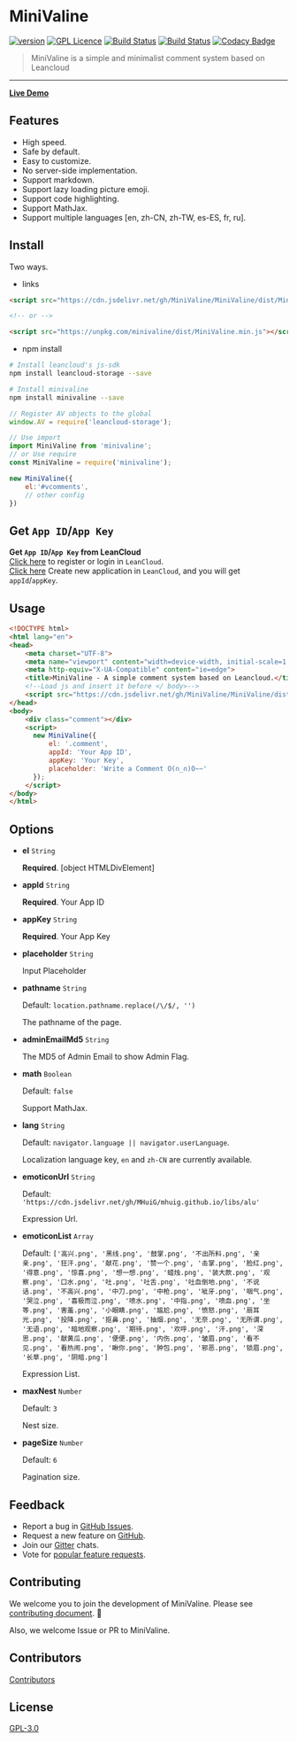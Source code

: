 # MiniValine

[![version](https://img.shields.io/github/release/MiniValine/MiniValine.svg?style=flat-square)](https://github.com/MiniValine/MiniValine/releases)
[![GPL Licence](https://cdn.jsdelivr.net/gh/MHuiG/imgbed/github/gpl.svg)](https://opensource.org/licenses/GPL-3.0/)
[![Build Status](https://travis-ci.com/MiniValine/MiniValine.svg?branch=master)](https://travis-ci.com/MiniValine/MiniValine)
[![Build Status](https://github.com/MiniValine/MiniValine/workflows/Node.js%20CI/badge.svg)](https://github.com/MiniValine/MiniValine/actions)
[![Codacy Badge](https://api.codacy.com/project/badge/Grade/40919912f095492bb9102616d96a1767)](https://www.codacy.com/gh/MiniValine/MiniValine?utm_source=github.com&amp;utm_medium=referral&amp;utm_content=MiniValine/MiniValine&amp;utm_campaign=Badge_Grade)

> MiniValine is a simple and minimalist comment system based on Leancloud
------------------------------
**[Live Demo](https://minivaline.github.io)**

## Features

- High speed.
- Safe by default.
- Easy to customize.
- No server-side implementation.
- Support markdown.
- Support lazy loading picture emoji.
- Support code highlighting.
- Support MathJax.
- Support multiple languages [en, zh-CN, zh-TW, es-ES, fr, ru].

## Install

Two ways.

- links

```html
<script src="https://cdn.jsdelivr.net/gh/MiniValine/MiniValine/dist/MiniValine.min.js"></script>

<!-- or -->

<script src="https://unpkg.com/minivaline/dist/MiniValine.min.js"></script>
```

- npm install

``` bash
# Install leancloud's js-sdk
npm install leancloud-storage --save

# Install minivaline
npm install minivaline --save
```

``` js
// Register AV objects to the global
window.AV = require('leancloud-storage');

// Use import
import MiniValine from 'minivaline';
// or Use require
const MiniValine = require('minivaline');

new MiniValine({
    el:'#vcomments',
    // other config
})
```


## Get `App ID`/`App Key`
**Get `App ID`/`App Key` from LeanCloud**  
[Click here](https://leancloud.cn/dashboard/login.html#/signup) to register or login in `LeanCloud`.  
[Click here](https://leancloud.cn/dashboard/applist.html#/newapp) Create new application in `LeanCloud`, and you will get `appId`/`appKey`.

## Usage

```html
<!DOCTYPE html>
<html lang="en">
<head>
    <meta charset="UTF-8">
    <meta name="viewport" content="width=device-width, initial-scale=1.0">
    <meta http-equiv="X-UA-Compatible" content="ie=edge">
    <title>MiniValine - A simple comment system based on Leancloud.</title>
    <!--Load js and insert it before </ body>-->
    <script src="https://cdn.jsdelivr.net/gh/MiniValine/MiniValine/dist/MiniValine.min.js"></script>
</head>
<body>
    <div class="comment"></div>
    <script>
      new MiniValine({
          el: '.comment',
          appId: 'Your App ID',
          appKey: 'Your Key',
          placeholder: 'Write a Comment O(∩_∩)O~~'
      });
    </script>
</body>
</html>
```

## Options

- **el** `String`

  **Required**. [object HTMLDivElement]
  
- **appId** `String`

  **Required**. Your App ID

- **appKey** `String`

  **Required**. Your App Key

- **placeholder** `String`

  Input Placeholder

- **pathname** `String`

  Default: `location.pathname.replace(/\/$/, '')`
  
  The pathname of the page.

- **adminEmailMd5** `String`

  The MD5 of Admin Email to show Admin Flag.

- **math** `Boolean`

  Default: `false`
  
  Support MathJax.

- **lang** `String`

  Default: `navigator.language || navigator.userLanguage`.

  Localization language key, `en` and `zh-CN`  are currently available.

- **emoticonUrl** `String`

  Default: `'https://cdn.jsdelivr.net/gh/MHuiG/mhuig.github.io/libs/alu'`
  
  Expression Url.

- **emoticonList** `Array`

  Default: `['高兴.png', '黑线.png', '鼓掌.png', '不出所料.png', '亲亲.png', '狂汗.png', '献花.png', '赞一个.png', '击掌.png', '脸红.png', '得意.png', '惊喜.png', '想一想.png', '蜡烛.png', '装大款.png', '观察.png', '口水.png', '吐.png', '吐舌.png', '吐血倒地.png', '不说话.png', '不高兴.png', '中刀.png', '中枪.png', '呲牙.png', '咽气.png', '哭泣.png', '喜极而泣.png', '喷水.png', '中指.png', '喷血.png', '坐等.png', '害羞.png', '小眼睛.png', '尴尬.png', '愤怒.png', '扇耳光.png', '投降.png', '抠鼻.png', '抽烟.png', '无奈.png', '无所谓.png', '无语.png', '暗地观察.png', '期待.png', '欢呼.png', '汗.png', '深思.png', '献黄瓜.png', '便便.png', '内伤.png', '皱眉.png', '看不见.png', '看热闹.png', '瞅你.png', '肿包.png', '邪恶.png', '锁眉.png', '长草.png', '阴暗.png']`

  Expression List.

- **maxNest** `Number`

  Default: `3`

  Nest size.

- **pageSize** `Number`

  Default: `6`
  
  Pagination size.


## Feedback

* Report a bug in [GitHub Issues][issues-bug-url].
* Request a new feature on [GitHub][issues-feat-url].
* Join our [Gitter][gitter-url] chats.
* Vote for [popular feature requests][feat-req-vote-url].

## Contributing

We welcome you to join the development of MiniValine. Please see [contributing document][contributing-document-url]. 🤗

Also, we welcome Issue or PR to MiniValine.

## Contributors

[Contributors][contributors-url]

## License

[GPL-3.0](https://github.com/MiniValine/MiniValine/blob/master/LICENSE)

[gitter-url]: https://gitter.im/thebestminivaline
[issues-bug-url]: https://github.com/MiniValine/MiniValine/issues/new?assignees=&labels=Bug&template=bug-report.md
[issues-feat-url]: https://github.com/MiniValine/MiniValine/issues/new?assignees=&labels=Feature+Request&template=feature-request.md
[feat-req-vote-url]: https://github.com/MiniValine/MiniValine/issues?q=is%3Aopen+is%3Aissue+label%3A%22Feature+Request%22
[contributing-document-url]: https://github.com/MiniValine/MiniValine/blob/master/.github/CONTRIBUTING.md
[contributors-url]: https://github.com/MiniValine/MiniValine/graphs/contributors